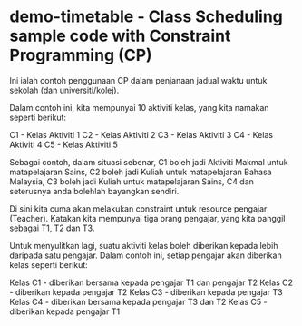 # demo-timetable - Class Scheduling sample code with Constraint Programming (CP)


Ini ialah contoh penggunaan CP dalam penjanaan jadual waktu untuk sekolah (dan universiti/kolej).


Dalam contoh ini, kita mempunyai 10 aktiviti kelas, yang kita namakan seperti berikut:

C1 - Kelas Aktiviti 1 
C2 - Kelas Aktiviti 2
C3 - Kelas Aktiviti 3
C4 - Kelas Aktiviti 4
C5 - Kelas Aktiviti 5

Sebagai contoh, dalam situasi sebenar, C1 boleh jadi Aktiviti Makmal untuk matapelajaran Sains, C2 boleh jadi Kuliah untuk matapelajaran Bahasa Malaysia, C3 boleh jadi Kuliah untuk matapelajaran Sains, C4 dan seterusnya anda bolehlah bayangkan sendiri.

Di sini kita cuma akan melakukan constraint untuk resource pengajar (Teacher).  Katakan kita mempunyai tiga orang pengajar, yang kita panggil sebagai T1, T2 dan T3.

Untuk menyulitkan lagi, suatu aktiviti kelas boleh diberikan kepada lebih daripada satu pengajar.  Dalam contoh ini, setiap pengajar akan diberikan kelas seperti berikut:

Kelas C1 - diberikan bersama kepada pengajar T1 dan pengajar T2
Kelas C2 - diberikan kepada pengajar T2
Kelas C3 - diberikan kepada pengajar T3
Kelas C4 - diberikan bersama kepada pengajar T3 dan T2
Kelas C5 - diberikan kepada pengajar T1




